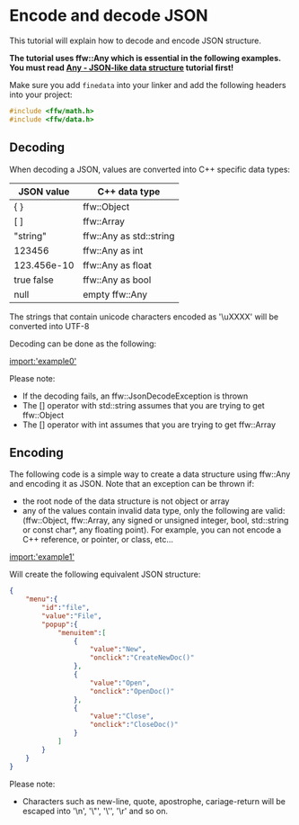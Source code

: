 # Encode and decode JSON

This tutorial will explain how to decode and encode JSON structure. 

**The tutorial uses ffw::Any which is essential in the following examples. You must read [Any - JSON-like data structure](math-var.html) tutorial first!**

Make sure you add `finedata` into your linker and add the following headers into your project:

```cpp
#include <ffw/math.h>
#include <ffw/data.h>
```

## Decoding

When decoding a JSON, values are converted into C++ specific data types:

| JSON value  | C++ data type              |
| ----------- | -------------------------- |
| { }         | ffw::Object                |
| [ ]         | ffw::Array                 |
| "string"    | ffw::Any as std::string    |
| 123456      | ffw::Any as int            |
| 123.456e-10 | ffw::Any as float          |
| true false  | ffw::Any as bool           |
| null        | empty ffw::Any             |

The strings that contain unicode characters encoded as '\\uXXXX' will be converted into UTF-8 

Decoding can be done as the following:

[import:'example0'](../../examples/data/json_simple.cpp)

Please note:
* If the decoding fails, an ffw::JsonDecodeException is thrown
* The [] operator with std::string assumes that you are trying to get ffw::Object
* The [] operator with int assumes that you are trying to get ffw::Array

## Encoding

The following code is a simple way to create a data structure using ffw::Any and encoding it as JSON. Note that an exception can be thrown if:

* the root node of the data structure is not object or array
* any of the values contain invalid data type, only the following are valid: (ffw::Object, ffw::Array, any signed or unsigned integer, bool, std::string or const char*, any floating point). For example, you can not encode a C++ reference, or pointer, or class, etc...

[import:'example1'](../../examples/data/json_simple.cpp)

Will create the following equivalent JSON structure:

```json
{
    "menu":{
        "id":"file",
        "value":"File",
        "popup":{
            "menuitem":[
                {
                    "value":"New",
                    "onclick":"CreateNewDoc()"
                },
                {
                    "value":"Open",
                    "onclick":"OpenDoc()"
                },
                {
                    "value":"Close",
                    "onclick":"CloseDoc()"
                }
            ]
        }
    }
}
```

Please note:

* Characters such as new-line, quote, apostrophe, cariage-return will be escaped into '\\n', '\\"', '\\'', '\\r' and so on.
